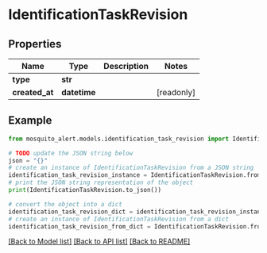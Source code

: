 # IdentificationTaskRevision


## Properties

Name | Type | Description | Notes
------------ | ------------- | ------------- | -------------
**type** | **str** |  | 
**created_at** | **datetime** |  | [readonly] 

## Example

```python
from mosquito_alert.models.identification_task_revision import IdentificationTaskRevision

# TODO update the JSON string below
json = "{}"
# create an instance of IdentificationTaskRevision from a JSON string
identification_task_revision_instance = IdentificationTaskRevision.from_json(json)
# print the JSON string representation of the object
print(IdentificationTaskRevision.to_json())

# convert the object into a dict
identification_task_revision_dict = identification_task_revision_instance.to_dict()
# create an instance of IdentificationTaskRevision from a dict
identification_task_revision_from_dict = IdentificationTaskRevision.from_dict(identification_task_revision_dict)
```
[[Back to Model list]](../README.md#documentation-for-models) [[Back to API list]](../README.md#documentation-for-api-endpoints) [[Back to README]](../README.md)


